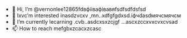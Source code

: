 - 👋 Hi, I’m @vernonlee12865fdвфіівафівавяfsdfsdfdsfsd
- 👀 Ixvc’m interested inasdzvcxv ,mn..xdfgfgdxsd.іфчdasdмячсмячсм
- 🌱 I’m currently lecarning .cvb..asdcxsxzcjgf ...ascxzccxvxcvxcvsad
- 📫 How to reach mefgbxzcacxzcasc
<!---ascadczxcsdavfvcxv
vernonlee12865/verngdfonlee1286gfd5 cxzis a ✨ special ✨ repozxczxczxcsitory because its `README.md` (this file) appears on your GitHub profile.
You can click the Preview likjnsdfk tocvbcv take a look at your changes.
--->
